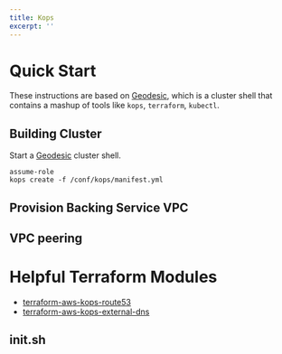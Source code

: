 ```yaml
---
title: Kops
excerpt: ''
---
```


# Quick Start

These instructions are based on [Geodesic](/geodesic), which is a cluster shell that contains a mashup of tools like `kops`, `terraform`, `kubectl`.

## Building Cluster

Start a [Geodesic](/geodesic) cluster shell.

```
assume-role
kops create -f /conf/kops/manifest.yml
```

## Provision Backing Service VPC

## VPC peering

# Helpful Terraform Modules

- [terraform-aws-kops-route53](doc:terraform-aws-kops-route53)
- [terraform-aws-kops-external-dns](doc:terraform-aws-kops-external-dns)

## init.sh

```text
```
